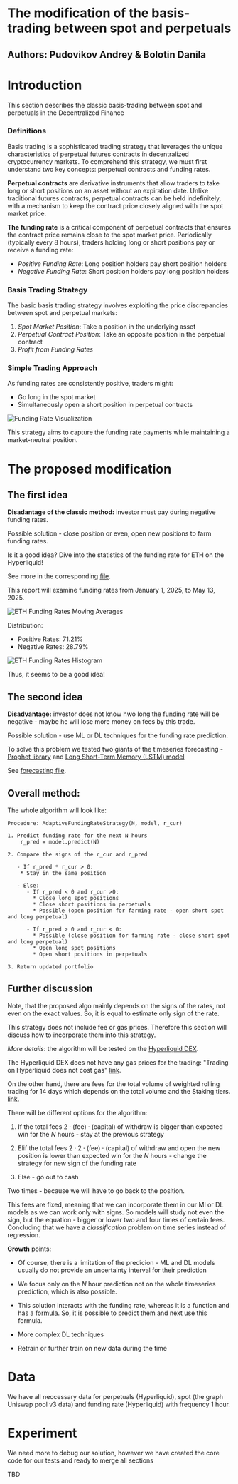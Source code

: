 # The modification of the basis-trading between spot and perpetuals

## Authors: Pudovikov Andrey & Bolotin Danila

# Introduction

This section describes the classic basis-trading between spot and perpetuals in the Decentralized Finance

### Definitions

Basis trading is a sophisticated trading strategy that leverages the unique characteristics of perpetual futures contracts in decentralized cryptocurrency markets. To comprehend this strategy, we must first understand two key concepts: perpetual contracts and funding rates.

**Perpetual contracts** are derivative instruments that allow traders to take long or short positions on an asset without an expiration date. Unlike traditional futures contracts, perpetual contracts can be held indefinitely, with a mechanism to keep the contract price closely aligned with the spot market price.

**The funding rate** is a critical component of perpetual contracts that ensures the contract price remains close to the spot market price. Periodically (typically every 8 hours), traders holding long or short positions pay or receive a funding rate:

- *Positive Funding Rate*: Long position holders pay short position holders
- *Negative Funding Rate*: Short position holders pay long position holders

### Basis Trading Strategy

The basic basis trading strategy involves exploiting the price discrepancies between spot and perpetual markets:

1. *Spot Market Position*: Take a position in the underlying asset
2. *Perpetual Contract Position*: Take an opposite position in the perpetual contract
3. *Profit from Funding Rates*

### Simple Trading Approach
As funding rates are consistently positive, traders might:
   - Go long in the spot market
   - Simultaneously open a short position in perpetual contracts

![Funding Rate Visualization](images/fund_rate.png)


This strategy aims to capture the funding rate payments while maintaining a market-neutral position.


# The proposed modification

## The first idea

**Disadantage of the classic method:** investor must pay during negative funding rates.

Possible solution - close position or even, open new positions to farm funding rates.

Is it a good idea? Dive into the statistics of the funding rate for ETH on the Hyperliquid!

See more in the corresponding [file](funding_rate_analysis/eth_funding_rates_analysis.md).

This report will examine funding rates from January 1, 2025, to May 13, 2025.

![ETH Funding Rates Moving Averages](images/start/eth_funding_rates_ma.png)


Distribution:
- Positive Rates: 71.21%
- Negative Rates: 28.79%

![ETH Funding Rates Histogram](images/start/eth_funding_rates_histogram.png)

Thus, it seems to be a good idea!

## The second idea

**Disadvantage:** investor does not know hwo long the funding rate will be negative - maybe he will lose more money on fees by this trade.

Possible solution - use ML or DL techniques for the funding rate prediction. 

To solve this problem we tested two giants of the timeseries forecasting - [Prophet library](https://facebook.github.io/prophet/docs/quick_start.html#python-api) and [Long Short-Term Memory (LSTM) model](https://en.wikipedia.org/wiki/Long_short-term_memory)

See [forecasting file](funding_rate_analysis/eth_funding_rate_sign_prediction_report.md).

## Overall method:


The whole algorithm will look like:

```
Procedure: AdaptiveFundingRateStrategy(N, model, r_cur)

1. Predict funding rate for the next N hours
    r_pred = model.predict(N)

2. Compare the signs of the r_cur and r_pred

   - If r_pred * r_cur > 0:
    * Stay in the same position

   - Else:
      - If r_pred < 0 and r_cur >0: 
        * Close long spot positions
        * Close short positions in perpetuals
        * Possible (open position for farming rate - open short spot and long perpetual)
     
      - If r_pred > 0 and r_cur < 0:
        * Possible (close position for farming rate - close short spot and long perpetual)
        * Open long spot positions
        * Open short positions in perpetuals

3. Return updated portfolio
```

## Further discussion

Note, that the proposed algo mainly depends on the signs of the rates, not even on the exact values. So, it is equal to estimate only sign of the rate.

This strategy does not include fee or gas prices. Therefore this section will discuss how to incorporate them into this strategy.

*More details*: the algorithm will be tested on the [Hyperliquid DEX](https://hyperfoundation.org/).

The Hyperliquid DEX does not have any gas prices for the trading: "Trading on Hyperliquid does not cost gas" [link](https://hyperliquid.gitbook.io/hyperliquid-docs/onboarding/how-to-start-trading).

On the other hand, there are fees for the total volume of weighted rolling trading for 14 days which depends on the total volume and the Staking tiers. [link](https://hyperliquid.gitbook.io/hyperliquid-docs/trading/fees).


There will be different options for the algorithm:

1. If the total fees $2 \cdot (\text{fee}) \cdot (\text{capital})$ of withdraw is bigger than expected win for the $N$ hours - stay at the previous strategy

2. Elif the total fees $2 \cdot 2 \cdot (\text{fee}) \cdot (\text{capital})$ of withdraw and open the new position is lower than expected win for the $N$ hours - change the strategy for new sign of the funding rate

3. Else - go out to cash

Two times - because we will have to go back to the position.

This fees are fixed, meaning that we can incorporate them in our Ml or DL models as we can work only with signs. So models will study not even the sign, but the equation - bigger or lower two and four times of certain fees. Concluding that we have a *classification* problem on time series instead of regression.

**Growth** points:

- Of course, there is a limitation of the predicion - ML and DL models usually do not provide an uncertainty interval for their prediction

- We focus only on the $N$ hour prediction not on the whole timeseries prediction, which is also possible. 
 
- This solution interacts with the funding rate, whereas it is a function and has a [formula](https://hyperliquid.gitbook.io/hyperliquid-docs/trading/funding). So, it is possible to predict them and next use this formula.

- More complex DL techniques

- Retrain or further train on new data during the time


# Data

We have all neccessary data for perpetuals (Hyperliquid), spot (the graph Uniswap pool v3 data) and funding rate (Hyperliquid) with frequency 1 hour.

# Experiment

We need more to debug our solution, however we have created the core code for our tests and ready to merge all sections

TBD

